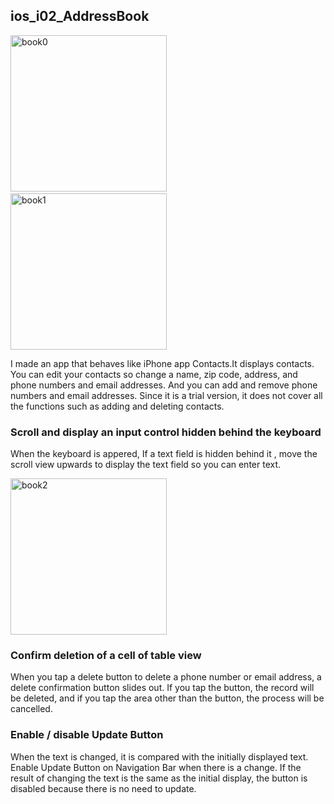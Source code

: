 ## ios_i02_AddressBook

<img src="http://mikomokaru.sakura.ne.jp/data/93/address_book0.png" alt="book0" title="book0" width="250">&nbsp;&nbsp;&nbsp;&nbsp;<img src="http://mikomokaru.sakura.ne.jp/data/93/address_book1.png" alt="book1" title="book1" width="250">

I made an app that behaves like iPhone app Contacts.It displays contacts. You can edit your contacts so change a name, zip code, address, and phone numbers and email addresses. And you can add and remove phone numbers and email addresses. Since it is a trial version, it does not cover all the functions such as adding and deleting contacts.

### Scroll and display an input control hidden behind the keyboard

When the keyboard is appered, If a text field is hidden behind it , move the scroll view upwards to display the text field so you can enter text.

<img src="http://mikomokaru.sakura.ne.jp/data/93/address_book2.png" alt="book2" title="book2" width="250">

### Confirm deletion of a cell of table view
When you tap a delete button to delete a phone number or email address, a delete confirmation button slides out. If you tap the button, the record will be deleted, and if you tap the area other than the button, the process will be cancelled.

### Enable / disable Update Button
When the text is changed, it is compared with the initially displayed text. Enable Update Button on Navigation Bar when there is a change. If the result of changing the text is the same as the initial display, the button is disabled because there is no need to update.
